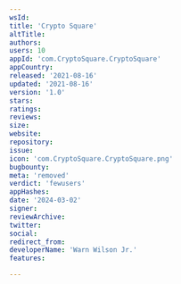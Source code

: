 ```yaml
---
wsId: 
title: 'Crypto Square'
altTitle: 
authors: 
users: 10
appId: 'com.CryptoSquare.CryptoSquare'
appCountry: 
released: '2021-08-16'
updated: '2021-08-16'
version: '1.0'
stars: 
ratings: 
reviews: 
size: 
website: 
repository: 
issue: 
icon: 'com.CryptoSquare.CryptoSquare.png'
bugbounty: 
meta: 'removed'
verdict: 'fewusers'
appHashes: 
date: '2024-03-02'
signer: 
reviewArchive: 
twitter: 
social: 
redirect_from: 
developerName: 'Warn Wilson Jr.'
features: 

---
```


